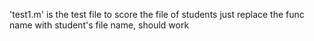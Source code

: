 'test1.m' is the test file to score the file of students
just replace the func name with student's file name, should work
